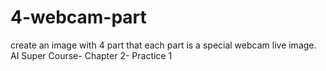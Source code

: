 # 4-webcam-part
create an image with 4 part that each part is a special webcam live image. AI Super Course- Chapter 2- Practice 1

